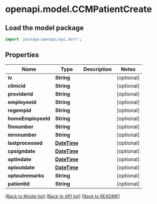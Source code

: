 # openapi.model.CCMPatientCreate

## Load the model package
```dart
import 'package:openapi/api.dart';
```

## Properties
Name | Type | Description | Notes
------------ | ------------- | ------------- | -------------
**iv** | **String** |  | [optional] 
**clinicid** | **String** |  | [optional] 
**providerid** | **String** |  | [optional] 
**employeeid** | **String** |  | [optional] 
**regempid** | **String** |  | [optional] 
**homeEmployeeId** | **String** |  | [optional] 
**finnumber** | **String** |  | [optional] 
**mrnnumber** | **String** |  | [optional] 
**lastprocessed** | [**DateTime**](DateTime.md) |  | [optional] 
**cpsigndate** | [**DateTime**](DateTime.md) |  | [optional] 
**optindate** | [**DateTime**](DateTime.md) |  | [optional] 
**optoutdate** | [**DateTime**](DateTime.md) |  | [optional] 
**optoutremarks** | **String** |  | [optional] 
**patientId** | **String** |  | [optional] 

[[Back to Model list]](../README.md#documentation-for-models) [[Back to API list]](../README.md#documentation-for-api-endpoints) [[Back to README]](../README.md)


